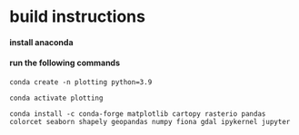 # build instructions

#### install anaconda


#### run the following commands

```
conda create -n plotting python=3.9

conda activate plotting

conda install -c conda-forge matplotlib cartopy rasterio pandas colorcet seaborn shapely geopandas numpy fiona gdal ipykernel jupyter 
```
